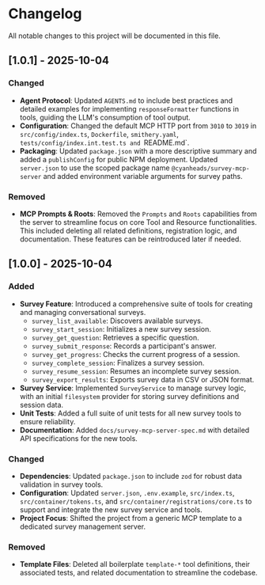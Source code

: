 # Changelog

All notable changes to this project will be documented in this file.

## [1.0.1] - 2025-10-04

### Changed
- **Agent Protocol**: Updated `AGENTS.md` to include best practices and detailed examples for implementing `responseFormatter` functions in tools, guiding the LLM's consumption of tool output.
- **Configuration**: Changed the default MCP HTTP port from `3010` to `3019` in `src/config/index.ts`, `Dockerfile`, `smithery.yaml`, `tests/config/index.int.test.ts and `README.md`.
- **Packaging**: Updated `package.json` with a more descriptive summary and added a `publishConfig` for public NPM deployment. Updated `server.json` to use the scoped package name `@cyanheads/survey-mcp-server` and added environment variable arguments for survey paths.

### Removed
- **MCP Prompts & Roots**: Removed the `Prompts` and `Roots` capabilities from the server to streamline focus on core Tool and Resource functionalities. This included deleting all related definitions, registration logic, and documentation. These features can be reintroduced later if needed.

## [1.0.0] - 2025-10-04

### Added
- **Survey Feature**: Introduced a comprehensive suite of tools for creating and managing conversational surveys.
  - `survey_list_available`: Discovers available surveys.
  - `survey_start_session`: Initializes a new survey session.
  - `survey_get_question`: Retrieves a specific question.
  - `survey_submit_response`: Records a participant's answer.
  - `survey_get_progress`: Checks the current progress of a session.
  - `survey_complete_session`: Finalizes a survey session.
  - `survey_resume_session`: Resumes an incomplete survey session.
  - `survey_export_results`: Exports survey data in CSV or JSON format.
- **Survey Service**: Implemented `SurveyService` to manage survey logic, with an initial `filesystem` provider for storing survey definitions and session data.
- **Unit Tests**: Added a full suite of unit tests for all new survey tools to ensure reliability.
- **Documentation**: Added `docs/survey-mcp-server-spec.md` with detailed API specifications for the new tools.

### Changed
- **Dependencies**: Updated `package.json` to include `zod` for robust data validation in survey tools.
- **Configuration**: Updated `server.json`, `.env.example`, `src/index.ts`, `src/container/tokens.ts`, and `src/container/registrations/core.ts` to support and integrate the new survey service and tools.
- **Project Focus**: Shifted the project from a generic MCP template to a dedicated survey management server.

### Removed
- **Template Files**: Deleted all boilerplate `template-*` tool definitions, their associated tests, and related documentation to streamline the codebase.
